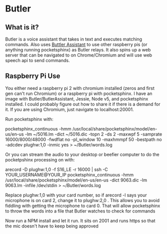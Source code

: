 # Butler

<h2>What is it?</h2>
<p>Butler is a voice assistant that takes in text and executes matching commands. Also uses <a href="https://github.com/mingram8/ButlerAssistant">Buttler Assistant</a> to use other raspberry pis (or anything running pocketsphinx) as Butler relays. It also spins up a web server that can be navigated to on Chrome/Chromium and will use web speech api to send commands.</p>

<h2>Raspberry Pi Use</h2>
<p>You either need a raspberry pi 2 with chromium installed (zeros and first gen can't run Chromium) or a raspberry pi with pocketsphinx. I have an image with Butler/ButlerAssistant, Jessie, Node v5, and pocketsphinx installed. I could probably figure out how to share it if there is a demand for it. If you are using Chromium, just navigate to localhost:20001. </p>

<p>Run pocketsphinx with:</p>
<p>pocketsphinx_continuous -hmm /usr/local/share/pocketsphinx/model/en-us/en-us -lm ~/5016.lm -dict ~/5016.dic -topn 2 -ds 2 -maxwpf 5 -samprate 16000/8000/48000  -fwdflat no -pl_window 10 -maxhmmpf 50 -bestpath no -adcdev plughw:1,0  -inmic yes > ~/Butler/words.log</p>

<p>Or you can stream the audio to your desktop or beefier computer to do the pocketpshinx processing on with: </p>
<p>arecord -D plughw:1,0 -f S16_LE -r 16000 | ssh -C YOUR_USERNAME@YOUR_IP pocketsphinx_continuous -hmm /usr/local/share/pocketsphinx/model/en-us/en-us -dict 9063.dic -lm 9063.lm -infile /dev/stdin > ~/Butler/words.log</p>

<p>Replace plughw:1,0 with your card number, so if arecord -l says your microphone is on card 2, change it to plughw:2,0 . This allows you to avoid fiddling with getting the microphone to card 0. That will allow pocketsphinx to throw the words into a file that Butler watches to check for commands</p>

<p>Now run a NPM install and let it run. It sits on 2001 and runs https so that the mic doesn't have to keep being approved</p>
